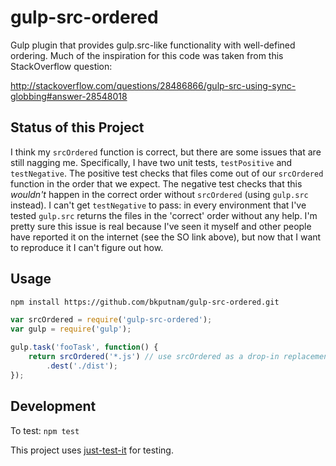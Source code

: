 # gulp-src-ordered
Gulp plugin that provides gulp.src-like functionality with well-defined ordering.
Much of the inspiration for this code was taken from this StackOverflow question:

http://stackoverflow.com/questions/28486866/gulp-src-using-sync-globbing#answer-28548018

## Status of this Project

I think my `srcOrdered` function is correct, but there are some issues that are still nagging me.
Specifically, I have two unit tests, `testPositive` and `testNegative`. The positive
test checks that files come out of our `srcOrdered` function in the order that we
expect. The negative test checks that this _wouldn't_ happen in the correct order
without `srcOrdered` (using `gulp.src` instead). I can't get `testNegative` to pass:
in every environment that I've tested `gulp.src` returns the files in the 'correct'
order without any help. I'm pretty sure this issue is real because I've seen it
myself and other people have reported it on the internet (see the SO link above),
but now that I want to reproduce it I can't figure out how.

## Usage

```bash
npm install https://github.com/bkputnam/gulp-src-ordered.git
```

```javascript
var srcOrdered = require('gulp-src-ordered');
var gulp = require('gulp');

gulp.task('fooTask', function() {
	return srcOrdered('*.js') // use srcOrdered as a drop-in replacement for gulp.src
		.dest('./dist');
});
```

## Development

To test: `npm test`

This project uses [just-test-it](https://www.npmjs.com/package/just-test-it) for testing.

